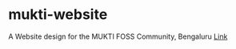 # mukti-website
A Website design for the MUKTI FOSS Community, Bengaluru
[Link](https://themohitnair.github.io/mukti-website/)

